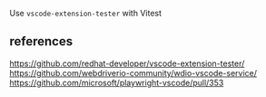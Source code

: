 Use `vscode-extension-tester` with Vitest

## references

https://github.com/redhat-developer/vscode-extension-tester/
https://github.com/webdriverio-community/wdio-vscode-service/
https://github.com/microsoft/playwright-vscode/pull/353
